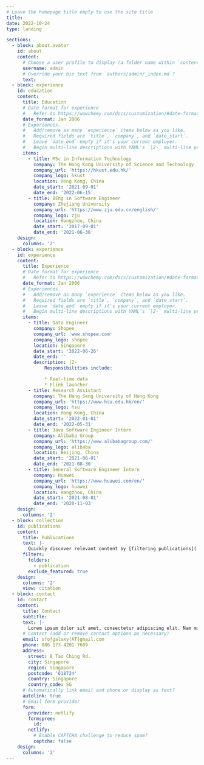 ```yaml
---
# Leave the homepage title empty to use the site title
title:
date: 2022-10-24
type: landing

sections:
  - block: about.avatar
    id: about
    content:
      # Choose a user profile to display (a folder name within `content/authors/`)
      username: admin
      # Override your bio text from `authors/admin/_index.md`?
      text:
  - block: experience
    id: education
    content:
      title: Education
      # Date format for experience
      #   Refer to https://wowchemy.com/docs/customization/#date-format
      date_format: Jan 2006
      # Experiences.
      #   Add/remove as many `experience` items below as you like.
      #   Required fields are `title`, `company`, and `date_start`.
      #   Leave `date_end` empty if it's your current employer.
      #   Begin multi-line descriptions with YAML's `|2-` multi-line prefix.
      items:
        - title: MSc in Information Technology
          company: The Hong Kong University of Science and Technology
          company_url: 'https://hkust.edu.hk/'
          company_logo: hkust
          location: Hong Kong, China
          date_start: '2021-09-01'
          date_end: '2022-06-15'
        - title: BEng in Software Engineer
          company: Zhejiang University
          company_url: 'https://www.zju.edu.cn/english/'
          company_logo: zju
          location: Hangzhou, China
          date_start: '2017-09-01'
          date_end: '2021-06-30'
    design:
      columns: '2'
  - block: experience
    id: experience
    content:
      title: Experience
      # Date format for experience
      #   Refer to https://wowchemy.com/docs/customization/#date-format
      date_format: Jan 2006
      # Experiences.
      #   Add/remove as many `experience` items below as you like.
      #   Required fields are `title`, `company`, and `date_start`.
      #   Leave `date_end` empty if it's your current employer.
      #   Begin multi-line descriptions with YAML's `|2-` multi-line prefix.
      items:
        - title: Data Engineer
          company: Shopee
          company_url: 'www.shopee.com'
          company_logo: shopee
          location: Singapore
          date_start: '2022-06-26'
          date_end: ''
          description: |2-
              Responsibilities include:

              * Real-time data
              * Flink launcher
        - title: Research Assistant
          company: The Hang Seng University of Hong Kong
          company_url: 'https://www.hsu.edu.hk/en/'
          company_logo: hsu
          location: Hong Kong, China
          date_start: '2022-01-01'
          date_end: '2022-05-31'
        - title: Java Software Engineer Intern
          company: Alibaba Group
          company_url: 'https://www.alibabagroup.com/'
          company_logo: alibaba
          location: Beijing, China
          date_start: '2021-06-01'
          date_end: '2021-08-30'
        - title: General Software Engineer Intern
          company: Huawei
          company_url: 'https://www.huawei.com/en/'
          company_logo: huawei
          location: Hangzhou, China
          date_start: '2021-08-01'
          date_end: '2020-11-03'
    design:
      columns: '2'
  - block: collection
    id: publications
    content:
      title: Publications
      text: |-
        Quickly discover relevant content by [filtering publications](./publication/).
      filters:
        folders:
          - publication
        exclude_featured: true
    design:
      columns: '2'
      view: citation
  - block: contact
    id: contact
    content:
      title: Contact
      subtitle:
      text: |-
        Lorem ipsum dolor sit amet, consectetur adipiscing elit. Nam mi diam, venenatis ut magna et, vehicula efficitur enim.
      # Contact (add or remove contact options as necessary)
      email: sfofgalaxy[AT]gmail.com
      phone: 086 173 4201 7609
      address:
        street: 8 Tao Ching Rd.
        city: Singapore
        region: Singapore
        postcode: '618724'
        country: Singapore
        country_code: SG
      # Automatically link email and phone or display as text?
      autolink: true
      # Email form provider
      form:
        provider: netlify
        formspree:
          id:
        netlify:
          # Enable CAPTCHA challenge to reduce spam?
          captcha: false
    design:
      columns: '2'
---
```

